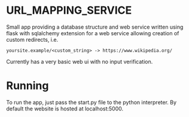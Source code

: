 # URL_MAPPING_SERVICE

Small app providing a database structure and web service written using flask with sqlalchemy extension for a web service allowing creation of custom redirects, i.e.

```yoursite.example/<custom_string> -> https://www.wikipedia.org/```

Currently has a very basic web ui with no input verification.

# Running
To run the app, just pass the start.py file to the python interpreter. By default the website is hosted at localhost:5000.
